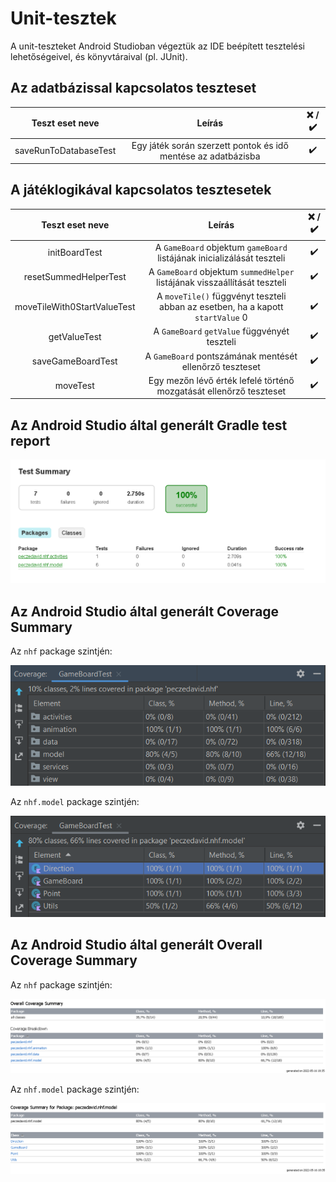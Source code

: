 # Unit-tesztek

A unit-teszteket Android Studioban végeztük az IDE beépített tesztelési lehetőségeivel, és könyvtáraival (pl. JUnit).

## Az adatbázissal kapcsolatos teszteset

| Teszt eset neve | Leírás | :x: / :heavy_check_mark: |
|:---------------:|:------:|:-----------:|
| saveRunToDatabaseTest | Egy játék során szerzett pontok és idő mentése az adatbázisba | :heavy_check_mark: |

## A játéklogikával kapcsolatos tesztesetek

| Teszt eset neve | Leírás | :x: / :heavy_check_mark: |
|:---------------:|:------:|:-----------:|
| initBoardTest | A `GameBoard` objektum `gameBoard` listájának inicializálását teszteli | :heavy_check_mark: |
| resetSummedHelperTest | A `GameBoard` objektum `summedHelper` listájának visszaállítását teszteli | :heavy_check_mark: | 
| moveTileWith0StartValueTest | A `moveTile()` függvényt teszteli abban az esetben, ha a kapott `startValue` 0 | :heavy_check_mark: |
| getValueTest | A `GameBoard` `getValue` függvényét teszteli  | :heavy_check_mark: |
| saveGameBoardTest | A `GameBoard` pontszámának mentését ellenőrző teszteset | :heavy_check_mark: |
| moveTest | Egy mezőn lévő érték lefelé történő mozgatását ellenőrző teszteset | :heavy_check_mark: |

## Az Android Studio által generált Gradle test report

![](images/teszt_osszesites.png)

## Az Android Studio által generált Coverage Summary

Az `nhf` package szintjén:

![](images/teszt_coverage_1.png)

Az `nhf.model` package szintjén:

![](images/teszt_coverage_2.png)

## Az Android Studio által generált Overall Coverage Summary

Az `nhf` package szintjén:

![](images/coverage_summary_1.png)

Az `nhf.model` package szintjén:

![](images/coverage_summary_2.png)


